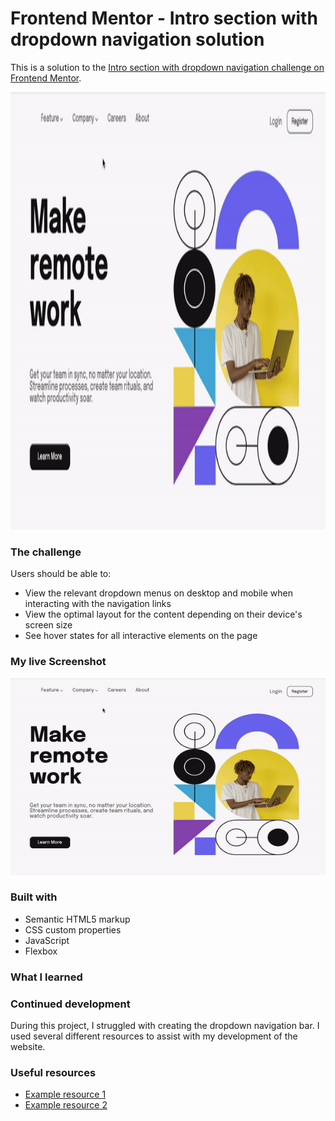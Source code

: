 # Frontend Mentor - Intro section with dropdown navigation solution

This is a solution to the [Intro section with dropdown navigation challenge on Frontend Mentor](https://www.frontendmentor.io/challenges/intro-section-with-dropdown-navigation-ryaPetHE5).

<img src="./gif-preview.gif" alt="readme-preview" height="700">

### The challenge

Users should be able to:

- View the relevant dropdown menus on desktop and mobile when interacting with the navigation links
- View the optimal layout for the content depending on their device's screen size
- See hover states for all interactive elements on the page

### My live Screenshot

<img src="./gif-preview.gif" alt="readme-preview">

### Built with

- Semantic HTML5 markup
- CSS custom properties
- JavaScript
- Flexbox

### What I learned

### Continued development

During this project, I struggled with creating the dropdown navigation bar. I used several different resources to assist with my development of the website.

### Useful resources

- [Example resource 1](https://www.w3docs.com/snippets/css/how-to-create-a-drop-down-navigation-menu-with-css.html)
- [Example resource 2](https://moderncss.dev/css-only-accessible-dropdown-navigation-menu/)
